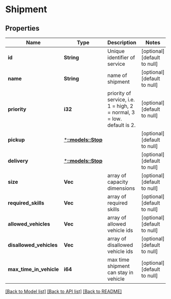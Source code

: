 # Shipment

## Properties
Name | Type | Description | Notes
------------ | ------------- | ------------- | -------------
**id** | **String** | Unique identifier of service | [optional] [default to null]
**name** | **String** | name of shipment | [optional] [default to null]
**priority** | **i32** | priority of service, i.e. 1 &#x3D; high, 2 &#x3D; normal, 3 &#x3D; low. default is 2. | [optional] [default to null]
**pickup** | [***::models::Stop**](Stop.md) |  | [optional] [default to null]
**delivery** | [***::models::Stop**](Stop.md) |  | [optional] [default to null]
**size** | **Vec<i32>** | array of capacity dimensions | [optional] [default to null]
**required_skills** | **Vec<String>** | array of required skills | [optional] [default to null]
**allowed_vehicles** | **Vec<String>** | array of allowed vehicle ids | [optional] [default to null]
**disallowed_vehicles** | **Vec<String>** | array of disallowed vehicle ids | [optional] [default to null]
**max_time_in_vehicle** | **i64** | max time shipment can stay in vehicle | [optional] [default to null]

[[Back to Model list]](../README.md#documentation-for-models) [[Back to API list]](../README.md#documentation-for-api-endpoints) [[Back to README]](../README.md)


